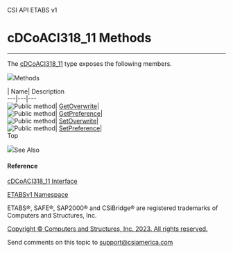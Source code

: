 ﻿

CSI API ETABS v1

# cDCoACI318_11 Methods  
  
---  
  
The [cDCoACI318_11](ae880455-37b1-c286-a119-13b1bce9dd67.htm) type exposes the
following members.

![](../icons/SectionExpanded.png)Methods

| Name| Description  
---|---|---  
![Public method](../icons/pubmethod.gif)|
[GetOverwrite](d39da1f8-79cd-0028-3bd3-7c46debd22f9.htm)|  
![Public method](../icons/pubmethod.gif)|
[GetPreference](223d1ea1-719b-45d9-bbaa-57eb9c0e0c6d.htm)|  
![Public method](../icons/pubmethod.gif)|
[SetOverwrite](efd616b1-3dbb-0da0-3a34-af95d9c005d4.htm)|  
![Public method](../icons/pubmethod.gif)|
[SetPreference](0cb19d2e-b8e8-a1eb-d162-cbe0208fcc82.htm)|  
Top

![](../icons/SectionExpanded.png)See Also

#### Reference

[cDCoACI318_11 Interface](ae880455-37b1-c286-a119-13b1bce9dd67.htm)

[ETABSv1 Namespace](2780f1b8-2033-5289-2298-1cdb2a7508d9.htm)

ETABS®, SAFE®, SAP2000® and CSiBridge® are registered trademarks of Computers
and Structures, Inc.  

[Copyright © Computers and Structures, Inc. 2023. All rights
reserved.](http://www.csiamerica.com)

Send comments on this topic to
[support@csiamerica.com](mailto:support%40csiamerica.com?Subject=CSI%20API%20ETABS%20v1)

